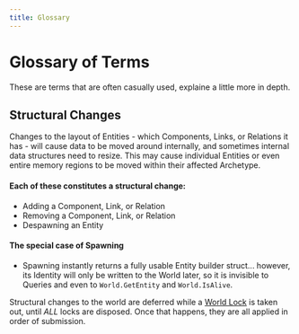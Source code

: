 ```yaml
---
title: Glossary
---
```


# Glossary of Terms
These are terms that are often casually used, explaine a little more in depth.

## Structural Changes

Changes to the layout of Entities - which Components, Links, or Relations it has -  will cause data to be moved around internally, and sometimes internal data structures need to resize. This may cause individual Entities or even entire memory regions to be moved within their affected Archetype.

#### Each of these constitutes a structural change:
 - Adding a Component, Link, or Relation
 - Removing a Component, Link, or Relation
 - Despawning an Entity

#### The special case of Spawning

- Spawning instantly returns a fully usable Entity builder struct... however, its Identity will only be written to the World later, so it is invisible to Queries and even to `World.GetEntity` and `World.IsAlive`.

Structural changes to the world are deferred while a [World Lock](World%Lock.md) is taken out, until _ALL_ locks are disposed. Once that happens, they are all applied in order of submission.

